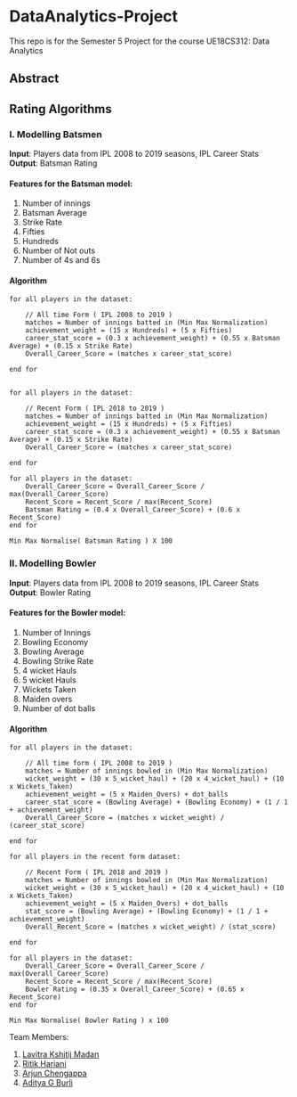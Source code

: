 # DataAnalytics-Project

This repo is for the Semester 5 Project for the course UE18CS312: Data Analytics

## Abstract

## Rating Algorithms

### I. Modelling Batsmen

**Input**: Players data from IPL 2008 to 2019 seasons, IPL Career Stats  
**Output**: Batsman Rating

#### Features for the Batsman model:

1. Number of innings
2. Batsman Average
3. Strike Rate
4. Fifties
5. Hundreds
6. Number of Not outs
7. Number of 4s and 6s

#### Algorithm

```
for all players in the dataset:
    
    // All time Form ( IPL 2008 to 2019 )
    matches = Number of innings batted in (Min Max Normalization)
    achievement_weight = (15 x Hundreds) + (5 x Fifties)
    career_stat_score = (0.3 x achievement_weight) + (0.55 x Batsman Average) + (0.15 x Strike Rate)
    Overall_Career_Score = (matches x career_stat_score)

end for


for all players in the dataset:
    
    // Recent Form ( IPL 2018 to 2019 )
    matches = Number of innings batted in (Min Max Normalization)
    achievement_weight = (15 x Hundreds) + (5 x Fifties)
    career_stat_score = (0.3 x achievement_weight) + (0.55 x Batsman Average) + (0.15 x Strike Rate)
    Overall_Career_Score = (matches x career_stat_score)

end for

for all players in the dataset:
    Overall_Career_Score = Overall_Career_Score / max(Overall_Career_Score)
    Recent_Score = Recent_Score / max(Recent_Score)
    Batsman Rating = (0.4 x Overall_Career_Score) + (0.6 x Recent_Score)
end for

Min Max Normalise( Batsman Rating ) X 100
```

### II. Modelling Bowler

**Input**: Players data from IPL 2008 to 2019 seasons, IPL Career Stats  
**Output**: Bowler Rating

#### Features for the Bowler model:

1. Number of Innings
2. Bowling Economy
3. Bowling Average
4. Bowling Strike Rate
5. 4 wicket Hauls
6. 5 wicket Hauls
7. Wickets Taken
8. Maiden overs
9. Number of dot balls

#### Algorithm

```
for all players in the dataset:
    
    // All time form ( IPL 2008 to 2019 )
    matches = Number of innings bowled in (Min Max Normalization)
    wicket_weight = (30 x 5_wicket_haul) + (20 x 4_wicket_haul) + (10 x Wickets_Taken)
    achievement_weight = (5 x Maiden_Overs) + dot_balls
    career_stat_score = (Bowling Average) + (Bowling Economy) + (1 / 1 + achievement_weight)
    Overall_Career_Score = (matches x wicket_weight) / (career_stat_score) 

end for

for all players in the recent form dataset:
   
    // Recent Form ( IPL 2018 and 2019 ) 
    matches = Number of innings bowled in (Min Max Normalization)
    wicket_weight = (30 x 5_wicket_haul) + (20 x 4_wicket_haul) + (10 x Wickets_Taken)
    achievement_weight = (5 x Maiden_Overs) + dot_balls
    stat_score = (Bowling Average) + (Bowling Economy) + (1 / 1 + achievement_weight)
    Overall_Recent_Score = (matches x wicket_weight) / (stat_score) 
    
end for

for all players in the dataset:
    Overall_Career_Score = Overall_Career_Score / max(Overall_Career_Score)
    Recent_Score = Recent_Score / max(Recent_Score)
    Bowler Rating = (0.35 x Overall_Career_Score) + (0.65 x Recent_Score)
end for

Min Max Normalise( Bowler Rating ) x 100
```


Team Members:
1. [Lavitra Kshitij Madan](https://github.com/Lavitra15)
2. [Ritik Hariani](https://github.com/RITIKHARIANI)
3. [Arjun Chengappa](https://github.com/arjunchengappa)
4. [Aditya G Burli](https://github.com/AdityaBurli06)
